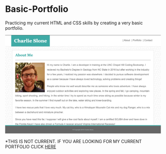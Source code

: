 # Basic-Portfolio

Practicing my current HTML and CSS skills by creating a very basic portfolio.

![](assets/images/readme.png)

*THIS IS NOT CURRENT. IF YOU ARE LOOKING FOR MY CURRENT PORTFOLIO CLICK [HERE](https://ctslone.github.io/Updated-Portfolio/)
